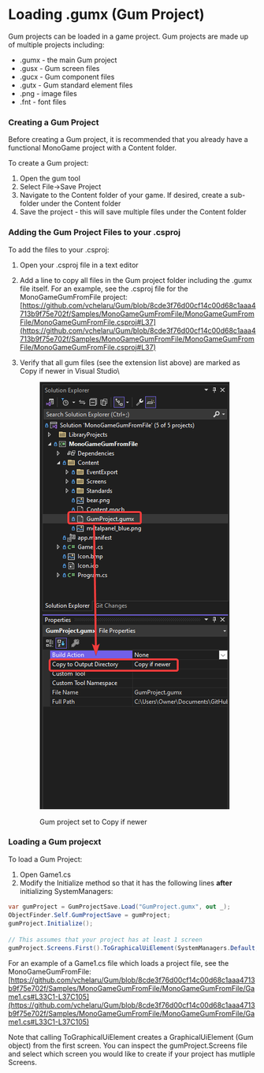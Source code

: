 # Loading .gumx (Gum Project)

Gum projects can be loaded in a game project. Gum projects are made up of multiple projects including:

* .gumx - the main Gum project
* .gusx - Gum screen files
* .gucx - Gum component files
* .gutx - Gum standard element files
* .png - image files
* .fnt - font files

### Creating a Gum Project

Before creating a Gum project, it is recommended that you already have a functional MonoGame project with a Content folder.

To create a Gum project:

1. Open the gum tool
2. Select File->Save Project
3. Navigate to the Content folder of your game. If desired, create a sub-folder under the Content folder
4. Save the project - this will save multiple files under the Content folder

### Adding the Gum Project Files to your .csproj

To add the files to your .csproj:

1. Open your .csproj file in a text editor
2. Add a line to copy all files in the Gum project folder including the .gumx file itself. For an example, see the .csproj file for the MonoGameGumFromFile project: [https://github.com/vchelaru/Gum/blob/8cde3f76d00cf14c00d68c1aaa4713b9f75e702f/Samples/MonoGameGumFromFile/MonoGameGumFromFile/MonoGameGumFromFile.csproj#L37](https://github.com/vchelaru/Gum/blob/8cde3f76d00cf14c00d68c1aaa4713b9f75e702f/Samples/MonoGameGumFromFile/MonoGameGumFromFile/MonoGameGumFromFile.csproj#L37)
3.  Verify that all gum files (see the extension list above) are marked as Copy if newer in Visual Studio\


    <figure><img src="../.gitbook/assets/image (1).png" alt=""><figcaption><p>Gum project set to Copy if newer</p></figcaption></figure>

### Loading a Gum projecxt

To load a Gum Project:

1. Open Game1.cs
2. Modify the Initialize method so that it has the following lines **after** initializing SystemManagers:

```csharp
var gumProject = GumProjectSave.Load("GumProject.gumx", out _);
ObjectFinder.Self.GumProjectSave = gumProject;
gumProject.Initialize();

// This assumes that your project has at least 1 screen
gumProject.Screens.First().ToGraphicalUiElement(SystemManagers.Default, addToManagers:true);
```

For an example of a Game1.cs file which loads a project file, see the MonoGameGumFromFile: [https://github.com/vchelaru/Gum/blob/8cde3f76d00cf14c00d68c1aaa4713b9f75e702f/Samples/MonoGameGumFromFile/MonoGameGumFromFile/Game1.cs#L33C1-L37C105](https://github.com/vchelaru/Gum/blob/8cde3f76d00cf14c00d68c1aaa4713b9f75e702f/Samples/MonoGameGumFromFile/MonoGameGumFromFile/Game1.cs#L33C1-L37C105)

Note that calling ToGraphicalUiElement creates a GraphicalUiElement (Gum object) from the first screen. You can inspect the gumProject.Screens file and select which screen you would like to create if your project has mutliple Screens.

